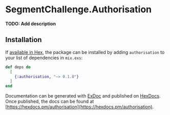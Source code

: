# SegmentChallenge.Authorisation

**TODO: Add description**

## Installation

If [available in Hex](https://hex.pm/docs/publish), the package can be installed
by adding `authorisation` to your list of dependencies in `mix.exs`:

```elixir
def deps do
  [
    {:authorisation, "~> 0.1.0"}
  ]
end
```

Documentation can be generated with [ExDoc](https://github.com/elixir-lang/ex_doc)
and published on [HexDocs](https://hexdocs.pm). Once published, the docs can
be found at [https://hexdocs.pm/authorisation](https://hexdocs.pm/authorisation).

